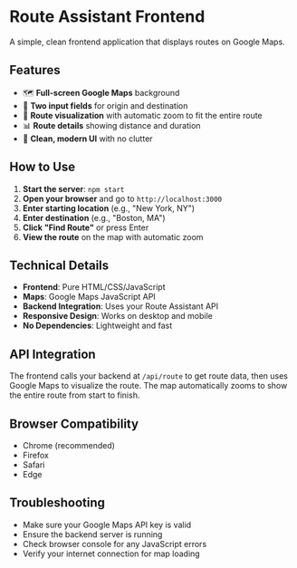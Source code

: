# Route Assistant Frontend

A simple, clean frontend application that displays routes on Google Maps.

## Features

- 🗺️ **Full-screen Google Maps** background
- 📍 **Two input fields** for origin and destination
- 🚗 **Route visualization** with automatic zoom to fit the entire route
- 📊 **Route details** showing distance and duration
- 🎨 **Clean, modern UI** with no clutter

## How to Use

1. **Start the server**: `npm start`
2. **Open your browser** and go to `http://localhost:3000`
3. **Enter starting location** (e.g., "New York, NY")
4. **Enter destination** (e.g., "Boston, MA")
5. **Click "Find Route"** or press Enter
6. **View the route** on the map with automatic zoom

## Technical Details

- **Frontend**: Pure HTML/CSS/JavaScript
- **Maps**: Google Maps JavaScript API
- **Backend Integration**: Uses your Route Assistant API
- **Responsive Design**: Works on desktop and mobile
- **No Dependencies**: Lightweight and fast

## API Integration

The frontend calls your backend at `/api/route` to get route data, then uses Google Maps to visualize the route. The map automatically zooms to show the entire route from start to finish.

## Browser Compatibility

- Chrome (recommended)
- Firefox
- Safari
- Edge

## Troubleshooting

- Make sure your Google Maps API key is valid
- Ensure the backend server is running
- Check browser console for any JavaScript errors
- Verify your internet connection for map loading
